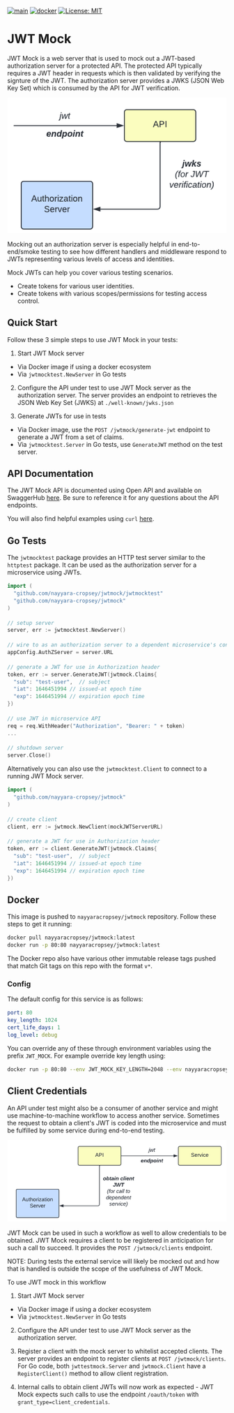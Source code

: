 [![main](https://github.com/nayyara-cropsey/jwtmock/workflows/Build/badge.svg)](https://github.com/nayyara-cropsey/jwt-mock/actions?query=workflow%3ABuild)
[![docker](https://github.com/nayyara-cropsey/jwtmock/workflows/Docker/badge.svg)](https://github.com/nayyara-cropsey/jwt-mock/actions?query=workflow%3ADocker)
[![License: MIT](https://img.shields.io/badge/License-MIT-yellow.svg)](https://opensource.org/licenses/MIT)

# JWT Mock

JWT Mock is a web server that is used to mock out a JWT-based authorization server for a protected API. The protected API typically requires a JWT header in requests which is then validated by verifying the signture of the JWT. The authorization server provides a JWKS (JSON Web Key Set) which is consumed by the API for JWT verification. 

![protected-api](docs/jwt-consumer.png)

Mocking out an authorization server is especially helpful in end-to-end/smoke testing to see how different handlers and middleware respond to JWTs representing various levels of access and identities.

Mock JWTs can help you cover various testing scenarios.

* Create tokens for various user identities.
* Create tokens with various scopes/permissions for testing access control.


## Quick Start

Follow these 3 simple steps to use JWT Mock in your tests:

1) Start JWT Mock server

* Via Docker image if using a docker ecosystem
* Via `jwtmocktest.NewServer` in Go tests

2) Configure the API under test to use JWT Mock server as the authorization server. The server provides an endpoint to retrieves the JSON Web Key Set (JWKS) at `./well-known/jwks.json`

3) Generate JWTs for use in tests

* Via Docker image, use the `POST /jwtmock/generate-jwt` endpoint to generate a JWT from a set of claims.
* Via `jwtmocktest.Server` in Go tests, use `GenerateJWT` method on the test server.

## API Documentation

The JWT Mock API is documented using Open API and available on
SwaggerHub [here](https://app.swaggerhub.com/apis-docs/nayyara-cropsey/jwtmock/1.1.1/). Be sure to reference it for
any questions about the API endpoints.

You will also find helpful examples using `curl` [here](./docs/curl_example.md).

## Go Tests

The `jwtmocktest` package provides an HTTP test server similar to the `httptest` package. It can be used as the
authorization server for a microservice using JWTs.

```go 
import (
  "github.com/nayyara-cropsey/jwtmock/jwtmocktest"
  "github.com/nayyara-cropsey/jwtmock"
)

// setup server
server, err := jwtmocktest.NewServer()

// wire to as an authorization server to a dependent microservice's config
appConfig.AuthZServer = server.URL

// generate a JWT for use in Authorization header
token, err := server.GenerateJWT(jwtmock.Claims{
  "sub": "test-user",  // subject
  "iat": 1646451994 // issued-at epoch time
  "exp": 1646451994 // expiration epoch time 
})

// use JWT in microservice API 
req = req.WithHeader("Authorization", "Bearer: " + token)
...

// shutdown server 
server.Close()
```

Alternatively you can also use the `jwtmocktest.Client` to connect to a running JWT Mock server.

```go 
import (  
  "github.com/nayyara-cropsey/jwtmock"
)

// create client 
client, err := jwtmock.NewClient(mockJWTServerURL)

// generate a JWT for use in Authorization header
token, err := client.GenerateJWT(jwtmock.Claims{
  "sub": "test-user",  // subject
  "iat": 1646451994 // issued-at epoch time
  "exp": 1646451994 // expiration epoch time 
})

```

## Docker

This image is pushed to `nayyaracropsey/jwtmock` repository. Follow these steps to get it running:

```bash 
docker pull nayyaracropsey/jwtmock:latest
docker run -p 80:80 nayyaracropsey/jwtmock:latest
```

The Docker repo also have various other immutable release tags pushed that match Git tags on this repo with the
format `v*`.

### Config

The default config for this service is as follows:

```yaml
port: 80
key_length: 1024
cert_life_days: 1
log_level: debug
```

You can override any of these through environment variables using the prefix `JWT_MOCK`. For example override key length
using:

```bash 
docker run -p 80:80 --env JWT_MOCK_KEY_LENGTH=2048 --env nayyaracropsey/jwtmock:latest
```

## Client Credentials

An API under test might also be a consumer of another service and might use machine-to-machine workflow to access another service. Sometimes the request to obtain a client's JWT is coded into the microservice and must be fulfilled by some service during end-to-end testing. 

![client](docs/jwt-client.png)

JWT Mock can be used in such a workflow as well to allow credentials to be obtained. JWT Mock requires a client to be registered in anticipation for such a call to succeed. It provides the `POST /jwtmock/clients` endpoint. 

NOTE: During tests the external service will likely be mocked out and how that is handled is outside the scope of the usefulness of JWT Mock.

To use JWT mock in this workflow

1) Start JWT Mock server

* Via Docker image if using a docker ecosystem
* Via `jwtmocktest.NewServer` in Go tests

2) Configure the API under test to use JWT Mock server as the authorization server. 

3) Register a client with the mock server to whitelist accepted clients. The server provides an endpoint to register clients at `POST /jwtmock/clients`. For Go code, both `jwttestmock.Server` and `jwtmock.Client` have a `RegisterClient()` method to allow client registration.

4) Internal calls to obtain client JWTs will now work as expected - JWT Mock expects such calls to use the endpoint `/oauth/token` with `grant_type=client_credentials`. 

